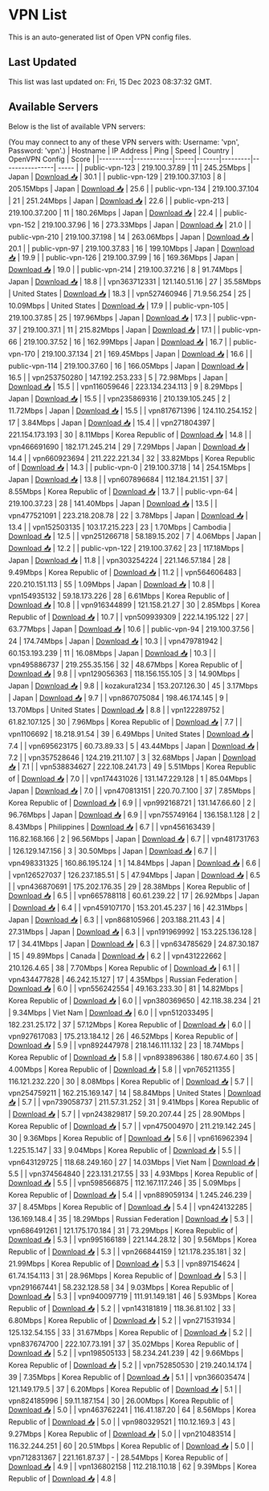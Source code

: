 # VPN List

This is an auto-generated list of Open VPN config files.

## Last Updated

This list was last updated on: Fri, 15 Dec 2023 08:37:32 GMT.

## Available Servers

Below is the list of available VPN servers:

(You may connect to any of these VPN servers with: Username: 'vpn', Password: 'vpn'.)
| Hostname | IP Address | Ping | Speed | Country | OpenVPN Config | Score |
|----------|------------|------|-------|---------|----------------| ----- |
| public-vpn-123 | 219.100.37.89 | 11 | 245.25Mbps | Japan | [Download 📥](./configs/server_0_JP.ovpn) | 30.1 |
| public-vpn-129 | 219.100.37.103 | 8 | 205.15Mbps | Japan | [Download 📥](./configs/server_1_JP.ovpn) | 25.6 |
| public-vpn-134 | 219.100.37.104 | 21 | 251.24Mbps | Japan | [Download 📥](./configs/server_2_JP.ovpn) | 22.6 |
| public-vpn-213 | 219.100.37.200 | 11 | 180.26Mbps | Japan | [Download 📥](./configs/server_3_JP.ovpn) | 22.4 |
| public-vpn-152 | 219.100.37.96 | 16 | 273.33Mbps | Japan | [Download 📥](./configs/server_4_JP.ovpn) | 21.0 |
| public-vpn-210 | 219.100.37.198 | 14 | 263.06Mbps | Japan | [Download 📥](./configs/server_5_JP.ovpn) | 20.1 |
| public-vpn-97 | 219.100.37.83 | 16 | 199.10Mbps | Japan | [Download 📥](./configs/server_6_JP.ovpn) | 19.9 |
| public-vpn-126 | 219.100.37.99 | 16 | 169.36Mbps | Japan | [Download 📥](./configs/server_7_JP.ovpn) | 19.0 |
| public-vpn-214 | 219.100.37.216 | 8 | 91.74Mbps | Japan | [Download 📥](./configs/server_8_JP.ovpn) | 18.8 |
| vpn363712331 | 121.140.51.16 | 27 | 35.58Mbps | United States | [Download 📥](./configs/server_9_US.ovpn) | 18.3 |
| vpn527460946 | 71.9.56.254 | 25 | 10.09Mbps | United States | [Download 📥](./configs/server_10_US.ovpn) | 17.9 |
| public-vpn-105 | 219.100.37.85 | 25 | 197.96Mbps | Japan | [Download 📥](./configs/server_11_JP.ovpn) | 17.3 |
| public-vpn-37 | 219.100.37.1 | 11 | 215.82Mbps | Japan | [Download 📥](./configs/server_12_JP.ovpn) | 17.1 |
| public-vpn-66 | 219.100.37.52 | 16 | 162.99Mbps | Japan | [Download 📥](./configs/server_13_JP.ovpn) | 16.7 |
| public-vpn-170 | 219.100.37.134 | 21 | 169.45Mbps | Japan | [Download 📥](./configs/server_14_JP.ovpn) | 16.6 |
| public-vpn-114 | 219.100.37.60 | 16 | 166.05Mbps | Japan | [Download 📥](./configs/server_15_JP.ovpn) | 16.5 |
| vpn253750280 | 147.192.253.233 | 5 | 72.98Mbps | Japan | [Download 📥](./configs/server_16_JP.ovpn) | 15.5 |
| vpn116059646 | 223.134.234.113 | 9 | 8.29Mbps | Japan | [Download 📥](./configs/server_17_JP.ovpn) | 15.5 |
| vpn235869316 | 210.139.105.245 | 2 | 11.72Mbps | Japan | [Download 📥](./configs/server_18_JP.ovpn) | 15.5 |
| vpn817671396 | 124.110.254.152 | 17 | 3.84Mbps | Japan | [Download 📥](./configs/server_19_JP.ovpn) | 15.4 |
| vpn271804397 | 221.154.173.193 | 30 | 8.11Mbps | Korea Republic of | [Download 📥](./configs/server_20_KR.ovpn) | 14.8 |
| vpn466691690 | 182.171.245.214 | 29 | 7.29Mbps | Japan | [Download 📥](./configs/server_21_JP.ovpn) | 14.4 |
| vpn660923694 | 211.222.221.34 | 32 | 33.82Mbps | Korea Republic of | [Download 📥](./configs/server_22_KR.ovpn) | 14.3 |
| public-vpn-0 | 219.100.37.18 | 14 | 254.15Mbps | Japan | [Download 📥](./configs/server_23_JP.ovpn) | 13.8 |
| vpn607896684 | 112.184.21.151 | 37 | 8.55Mbps | Korea Republic of | [Download 📥](./configs/server_24_KR.ovpn) | 13.7 |
| public-vpn-64 | 219.100.37.23 | 28 | 141.40Mbps | Japan | [Download 📥](./configs/server_25_JP.ovpn) | 13.5 |
| vpn477521091 | 223.218.208.78 | 22 | 3.78Mbps | Japan | [Download 📥](./configs/server_26_JP.ovpn) | 13.4 |
| vpn152503135 | 103.17.215.223 | 23 | 1.70Mbps | Cambodia | [Download 📥](./configs/server_27_KH.ovpn) | 12.5 |
| vpn251266718 | 58.189.15.202 | 7 | 4.06Mbps | Japan | [Download 📥](./configs/server_28_JP.ovpn) | 12.2 |
| public-vpn-122 | 219.100.37.62 | 23 | 117.18Mbps | Japan | [Download 📥](./configs/server_29_JP.ovpn) | 11.8 |
| vpn303254224 | 221.146.57.184 | 28 | 9.49Mbps | Korea Republic of | [Download 📥](./configs/server_30_KR.ovpn) | 11.2 |
| vpn564606483 | 220.210.151.113 | 55 | 1.09Mbps | Japan | [Download 📥](./configs/server_31_JP.ovpn) | 10.8 |
| vpn154935132 | 59.18.173.226 | 28 | 6.61Mbps | Korea Republic of | [Download 📥](./configs/server_32_KR.ovpn) | 10.8 |
| vpn916344899 | 121.158.21.27 | 30 | 2.85Mbps | Korea Republic of | [Download 📥](./configs/server_33_KR.ovpn) | 10.7 |
| vpn509939309 | 222.14.195.122 | 27 | 63.77Mbps | Japan | [Download 📥](./configs/server_34_JP.ovpn) | 10.6 |
| public-vpn-94 | 219.100.37.56 | 24 | 174.74Mbps | Japan | [Download 📥](./configs/server_35_JP.ovpn) | 10.3 |
| vpn479781942 | 60.153.193.239 | 11 | 16.08Mbps | Japan | [Download 📥](./configs/server_36_JP.ovpn) | 10.3 |
| vpn495886737 | 219.255.35.156 | 32 | 48.67Mbps | Korea Republic of | [Download 📥](./configs/server_37_KR.ovpn) | 9.8 |
| vpn129056363 | 118.156.155.105 | 3 | 14.90Mbps | Japan | [Download 📥](./configs/server_38_JP.ovpn) | 9.8 |
| kozakura1234 | 153.207.126.30 | 45 | 3.17Mbps | Japan | [Download 📥](./configs/server_39_JP.ovpn) | 9.7 |
| vpn867075084 | 198.46.174.145 | 9 | 13.70Mbps | United States | [Download 📥](./configs/server_40_US.ovpn) | 8.8 |
| vpn122289752 | 61.82.107.125 | 30 | 7.96Mbps | Korea Republic of | [Download 📥](./configs/server_41_KR.ovpn) | 7.7 |
| vpn1106692 | 18.218.91.54 | 39 | 6.49Mbps | United States | [Download 📥](./configs/server_42_US.ovpn) | 7.4 |
| vpn695623175 | 60.73.89.33 | 5 | 43.44Mbps | Japan | [Download 📥](./configs/server_43_JP.ovpn) | 7.2 |
| vpn357528646 | 124.219.211.107 | 3 | 32.68Mbps | Japan | [Download 📥](./configs/server_44_JP.ovpn) | 7.1 |
| vpn538834627 | 222.108.241.73 | 49 | 5.51Mbps | Korea Republic of | [Download 📥](./configs/server_45_KR.ovpn) | 7.0 |
| vpn174431026 | 131.147.229.128 | 1 | 85.04Mbps | Japan | [Download 📥](./configs/server_46_JP.ovpn) | 7.0 |
| vpn470813151 | 220.70.7.100 | 37 | 7.85Mbps | Korea Republic of | [Download 📥](./configs/server_47_KR.ovpn) | 6.9 |
| vpn992168721 | 131.147.66.60 | 2 | 96.76Mbps | Japan | [Download 📥](./configs/server_48_JP.ovpn) | 6.9 |
| vpn755749164 | 136.158.1.128 | 2 | 8.43Mbps | Philippines | [Download 📥](./configs/server_49_PH.ovpn) | 6.7 |
| vpn456163439 | 116.82.168.166 | 2 | 96.56Mbps | Japan | [Download 📥](./configs/server_50_JP.ovpn) | 6.7 |
| vpn481731763 | 126.129.147.156 | 3 | 30.50Mbps | Japan | [Download 📥](./configs/server_51_JP.ovpn) | 6.7 |
| vpn498331325 | 160.86.195.124 | 1 | 14.84Mbps | Japan | [Download 📥](./configs/server_52_JP.ovpn) | 6.6 |
| vpn126527037 | 126.237.185.51 | 5 | 47.94Mbps | Japan | [Download 📥](./configs/server_53_JP.ovpn) | 6.5 |
| vpn436870691 | 175.202.176.35 | 29 | 28.38Mbps | Korea Republic of | [Download 📥](./configs/server_54_KR.ovpn) | 6.5 |
| vpn665788118 | 60.61.239.22 | 17 | 26.92Mbps | Japan | [Download 📥](./configs/server_55_JP.ovpn) | 6.4 |
| vpn459107170 | 153.201.45.237 | 16 | 42.31Mbps | Japan | [Download 📥](./configs/server_56_JP.ovpn) | 6.3 |
| vpn868105966 | 203.188.211.43 | 4 | 27.31Mbps | Japan | [Download 📥](./configs/server_57_JP.ovpn) | 6.3 |
| vpn191969992 | 153.225.136.128 | 17 | 34.41Mbps | Japan | [Download 📥](./configs/server_58_JP.ovpn) | 6.3 |
| vpn634785629 | 24.87.30.187 | 15 | 49.89Mbps | Canada | [Download 📥](./configs/server_59_CA.ovpn) | 6.2 |
| vpn431222662 | 210.126.4.65 | 38 | 7.70Mbps | Korea Republic of | [Download 📥](./configs/server_60_KR.ovpn) | 6.1 |
| vpn434477828 | 46.242.15.127 | 17 | 4.35Mbps | Russian Federation | [Download 📥](./configs/server_61_RU.ovpn) | 6.0 |
| vpn556242554 | 49.163.233.30 | 81 | 14.82Mbps | Korea Republic of | [Download 📥](./configs/server_62_KR.ovpn) | 6.0 |
| vpn380369650 | 42.118.38.234 | 21 | 9.34Mbps | Viet Nam | [Download 📥](./configs/server_63_VN.ovpn) | 6.0 |
| vpn512033495 | 182.231.25.172 | 37 | 57.12Mbps | Korea Republic of | [Download 📥](./configs/server_64_KR.ovpn) | 6.0 |
| vpn927617083 | 175.213.184.12 | 26 | 46.52Mbps | Korea Republic of | [Download 📥](./configs/server_65_KR.ovpn) | 5.9 |
| vpn892447978 | 218.146.111.132 | 23 | 18.74Mbps | Korea Republic of | [Download 📥](./configs/server_66_KR.ovpn) | 5.8 |
| vpn893896386 | 180.67.4.60 | 35 | 4.00Mbps | Korea Republic of | [Download 📥](./configs/server_67_KR.ovpn) | 5.8 |
| vpn765211355 | 116.121.232.220 | 30 | 8.08Mbps | Korea Republic of | [Download 📥](./configs/server_68_KR.ovpn) | 5.7 |
| vpn254759211 | 162.215.169.147 | 14 | 58.84Mbps | United States | [Download 📥](./configs/server_69_US.ovpn) | 5.7 |
| vpn739058737 | 211.57.31.252 | 31 | 9.41Mbps | Korea Republic of | [Download 📥](./configs/server_70_KR.ovpn) | 5.7 |
| vpn243829817 | 59.20.207.44 | 25 | 28.90Mbps | Korea Republic of | [Download 📥](./configs/server_71_KR.ovpn) | 5.7 |
| vpn475004970 | 211.219.142.245 | 30 | 9.36Mbps | Korea Republic of | [Download 📥](./configs/server_72_KR.ovpn) | 5.6 |
| vpn616962394 | 1.225.15.147 | 33 | 9.04Mbps | Korea Republic of | [Download 📥](./configs/server_73_KR.ovpn) | 5.5 |
| vpn643129725 | 118.68.249.160 | 27 | 14.03Mbps | Viet Nam | [Download 📥](./configs/server_74_VN.ovpn) | 5.5 |
| vpn374564840 | 223.131.217.55 | 33 | 4.93Mbps | Korea Republic of | [Download 📥](./configs/server_75_KR.ovpn) | 5.5 |
| vpn598566875 | 112.167.117.246 | 35 | 5.09Mbps | Korea Republic of | [Download 📥](./configs/server_76_KR.ovpn) | 5.4 |
| vpn889059134 | 1.245.246.239 | 37 | 8.45Mbps | Korea Republic of | [Download 📥](./configs/server_77_KR.ovpn) | 5.4 |
| vpn424132285 | 136.169.148.4 | 35 | 18.29Mbps | Russian Federation | [Download 📥](./configs/server_78_RU.ovpn) | 5.3 |
| vpn686491261 | 121.175.170.184 | 31 | 73.29Mbps | Korea Republic of | [Download 📥](./configs/server_79_KR.ovpn) | 5.3 |
| vpn995166189 | 221.144.28.12 | 30 | 9.56Mbps | Korea Republic of | [Download 📥](./configs/server_80_KR.ovpn) | 5.3 |
| vpn266844159 | 121.178.235.181 | 32 | 21.99Mbps | Korea Republic of | [Download 📥](./configs/server_81_KR.ovpn) | 5.3 |
| vpn897154624 | 61.74.154.113 | 31 | 28.96Mbps | Korea Republic of | [Download 📥](./configs/server_82_KR.ovpn) | 5.3 |
| vpn291667441 | 58.232.128.58 | 34 | 9.03Mbps | Korea Republic of | [Download 📥](./configs/server_83_KR.ovpn) | 5.3 |
| vpn940097719 | 111.91.149.181 | 46 | 5.93Mbps | Korea Republic of | [Download 📥](./configs/server_84_KR.ovpn) | 5.2 |
| vpn143181819 | 118.36.81.102 | 33 | 6.80Mbps | Korea Republic of | [Download 📥](./configs/server_85_KR.ovpn) | 5.2 |
| vpn271531934 | 125.132.54.155 | 33 | 31.67Mbps | Korea Republic of | [Download 📥](./configs/server_86_KR.ovpn) | 5.2 |
| vpn837674700 | 222.107.73.191 | 37 | 35.02Mbps | Korea Republic of | [Download 📥](./configs/server_87_KR.ovpn) | 5.2 |
| vpn198505133 | 58.234.241.239 | 42 | 9.66Mbps | Korea Republic of | [Download 📥](./configs/server_88_KR.ovpn) | 5.2 |
| vpn752850530 | 219.240.14.174 | 39 | 7.35Mbps | Korea Republic of | [Download 📥](./configs/server_89_KR.ovpn) | 5.1 |
| vpn366035474 | 121.149.179.5 | 37 | 6.20Mbps | Korea Republic of | [Download 📥](./configs/server_90_KR.ovpn) | 5.1 |
| vpn824185996 | 59.11.187.154 | 30 | 26.00Mbps | Korea Republic of | [Download 📥](./configs/server_91_KR.ovpn) | 5.0 |
| vpn463762241 | 116.41.187.20 | 64 | 8.56Mbps | Korea Republic of | [Download 📥](./configs/server_92_KR.ovpn) | 5.0 |
| vpn980329521 | 110.12.169.3 | 43 | 9.27Mbps | Korea Republic of | [Download 📥](./configs/server_93_KR.ovpn) | 5.0 |
| vpn210483514 | 116.32.244.251 | 60 | 20.51Mbps | Korea Republic of | [Download 📥](./configs/server_94_KR.ovpn) | 5.0 |
| vpn712831367 | 221.161.87.37 | - | 28.54Mbps | Korea Republic of | [Download 📥](./configs/server_95_KR.ovpn) | 4.9 |
| vpn136802158 | 112.218.110.18 | 62 | 9.39Mbps | Korea Republic of | [Download 📥](./configs/server_96_KR.ovpn) | 4.8 |
